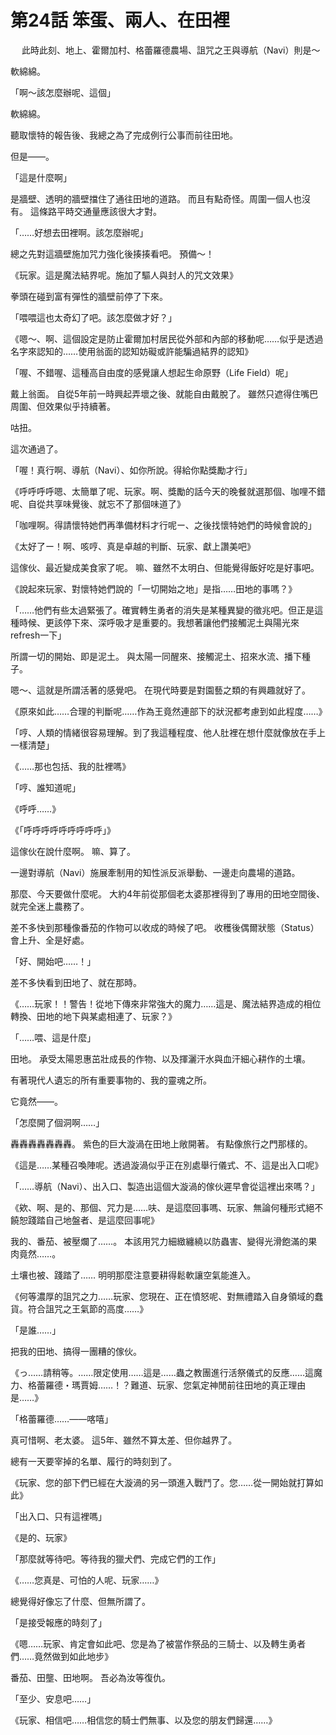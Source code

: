 # 第24話 笨蛋、兩人、在田裡

　
此時此刻、地上、霍爾加村、格蕾羅德農場、詛咒之王與導航（Navi）則是〜

軟綿綿。

「啊〜該怎麼辦呢、這個」

軟綿綿。

聽取懷特的報告後、我總之為了完成例行公事而前往田地。

但是――。

「這是什麼啊」

是牆壁、透明的牆壁擋住了通往田地的道路。
而且有點奇怪。周圍一個人也沒有。
這條路平時交通量應該很大才對。

「……好想去田裡啊。該怎麼辦呢」

總之先對這牆壁施加咒力強化後揍揍看吧。
預備～！

《玩家。這是魔法結界呢。施加了驅人與封人的咒文效果》

拳頭在碰到富有彈性的牆壁前停了下來。

「喂喂這也太奇幻了吧。該怎麼做才好？」

《嗯～、啊、這個設定是防止霍爾加村居民從外部和內部的移動呢……似乎是透過名字來認知的……使用翁面的認知妨礙或許能騙過結界的認知》

「喔、不錯喔、這種高自由度的感覺讓人想起生命原野（Life Field）呢」

戴上翁面。
自從5年前一時興起弄壞之後、就能自由戴脫了。
雖然只遮得住嘴巴周圍、但效果似乎持續著。

咕扭。

這次通過了。

「喔！真行啊、導航（Navi）、如你所說。得給你點獎勵才行」

《呼呼呼呼嗯、太簡單了呢、玩家。啊、獎勵的話今天的晚餐就選那個、咖哩不錯呢、自從共享味覺後、就忘不了那個味道了》

「咖哩啊。得請懷特她們再準備材料才行呢ー、之後找懷特她們的時候會說的」

《太好了ー！啊、咳哼、真是卓越的判斷、玩家、獻上讚美吧》

這傢伙、最近變成美食家了呢。
嘛、雖然不太明白、但能覺得飯好吃是好事吧。

《說起來玩家、對懷特她們說的「一切開始之地」是指……田地的事嗎？》

「……他們有些太過緊張了。確實轉生勇者的消失是某種異變的徵兆吧。但正是這種時候、更該停下來、深呼吸才是重要的。我想著讓他們接觸泥土與陽光來refresh一下」

所謂一切的開始、即是泥土。
與太陽一同醒來、接觸泥土、招來水流、播下種子。

嗯〜、這就是所謂活著的感覺吧。
在現代時要是對園藝之類的有興趣就好了。

《原來如此……合理的判斷呢……作為王竟然連部下的狀況都考慮到如此程度……》

「哼、人類的情緒很容易理解。到了我這種程度、他人肚裡在想什麼就像放在手上一樣清楚」

《……那也包括、我的肚裡嗎》

「哼、誰知道呢」

《呼呼……》

《「呼呼呼呼呼呼呼呼呼」》

這傢伙在說什麼啊。
嘛、算了。

一邊對導航（Navi）施展牽制用的知性派反派舉動、一邊走向農場的道路。

那麼、今天要做什麼呢。
大約4年前從那個老太婆那裡得到了專用的田地空間後、就完全迷上農務了。

差不多快到那種像番茄的作物可以收成的時候了吧。
收穫後偶爾狀態（Status）會上升、全是好處。

「好、開始吧……！」

差不多快看到田地了、就在那時。

《……玩家！！警告！從地下傳來非常強大的魔力……這是、魔法結界造成的相位轉換、田地的地下與某處相連了、玩家？》

「……喂、這是什麼」

田地。
承受太陽恩惠茁壯成長的作物、以及揮灑汗水與血汗細心耕作的土壤。

有著現代人遺忘的所有重要事物的、我的靈魂之所。

它竟然――。

「怎麼開了個洞啊……」

轟轟轟轟轟轟轟。
紫色的巨大漩渦在田地上敞開著。
有點像旅行之門那樣的。

《這是……某種召喚陣呢。透過漩渦似乎正在別處舉行儀式、不、這是出入口呢》

「……導航（Navi）、出入口、製造出這個大漩渦的傢伙遲早會從這裡出來嗎？」

《欸、啊、是的、那個、咒力是……呋、是這麼回事嗎、玩家、無論何種形式絕不饒恕踐踏自己地盤者、是這麼回事呢》

我的、番茄、被壓爛了……。
本該用咒力細緻纏繞以防蟲害、變得光滑飽滿的果肉竟然……。

土壤也被、踐踏了……
明明那麼注意要耕得鬆軟讓空氣能進入。

《何等濃厚的詛咒之力……玩家、您現在、正在憤怒呢、對無禮踏入自身領域的蠢貨。符合詛咒之王氣節的高度……》

「是誰……」

把我的田地、搞得一團糟的傢伙。

《っ……請稍等。……限定使用……這是……蟲之教團進行活祭儀式的反應……這魔力、格蕾羅德・瑪賈姆……！？難道、玩家、您氣定神閒前往田地的真正理由是……》

「格蕾羅德……――喀嘻」

真可惜啊、老太婆。
這5年、雖然不算太差、但你越界了。

總有一天要宰掉的名單、履行的時刻到了。

《玩家、您的部下們已經在大漩渦的另一頭進入戰鬥了。您……從一開始就打算如此》

「出入口、只有這裡嗎」

《是的、玩家》

「那麼就等待吧。等待我的獵犬們、完成它們的工作」

《……您真是、可怕的人呢、玩家……》

總覺得好像忘了什麼、但無所謂了。

「是接受報應的時刻了」

《嗯……玩家、肯定會如此吧、您是為了被當作祭品的三騎士、以及轉生勇者們……竟然做到如此地步》

番茄、田壟、田地啊。
吾必為汝等復仇。

「至少、安息吧……」

《玩家、相信吧……相信您的騎士們無事、以及您的朋友們歸還……》